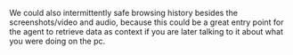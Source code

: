 We could also intermittently safe browsing history besides the screenshots/video and audio, because this could be a great entry point for the agent to retrieve data as context if you are later talking to it about what you were doing on the pc.
